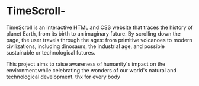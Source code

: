 # TimeScroll-
TimeScroll is an interactive HTML and CSS website that traces the history of planet Earth, from its birth to an imaginary future. By scrolling down the page, the user travels through the ages: from primitive volcanoes to modern civilizations, including dinosaurs, the industrial age, and possible sustainable or technological futures.

This project aims to raise awareness of humanity's impact on the environment while celebrating the wonders of our world's natural and technological development.
thx for every body 
